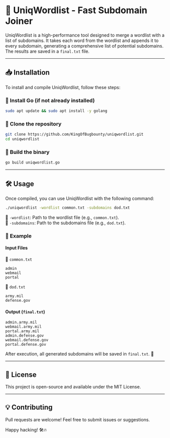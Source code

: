 # 🚀 UniqWordlist - Fast Subdomain Joiner

UniqWordlist is a high-performance tool designed to merge a wordlist with a list of subdomains. It takes each word from the wordlist and appends it to every subdomain, generating a comprehensive list of potential subdomains. The results are saved in a `final.txt` file.

---

## 📥 Installation

To install and compile UniqWordlist, follow these steps:

### 🔹 Install Go (if not already installed)
```bash
sudo apt update && sudo apt install -y golang
```

### 🔹 Clone the repository
```bash
git clone https://github.com/KingOfBugbounty/uniqwordlist.git
cd uniqwordlist
```

### 🔹 Build the binary
```bash
go build uniqwordlist.go
```

---

## 🛠 Usage

Once compiled, you can use UniqWordlist with the following command:

```bash
./uniqwordlist -wordlist common.txt -subdomains dod.txt
```

🔹 `-wordlist`: Path to the wordlist file (e.g., `common.txt`).  
🔹 `-subdomains`: Path to the subdomains file (e.g., `dod.txt`).

### 📌 Example
#### **Input Files**

🔹 `common.txt`
```
admin
webmail
portal
```

🔹 `dod.txt`
```
army.mil
defense.gov
```

#### **Output (`final.txt`)**
```
admin.army.mil
webmail.army.mil
portal.army.mil
admin.defense.gov
webmail.defense.gov
portal.defense.gov
```

After execution, all generated subdomains will be saved in `final.txt`. 🎯

---

## 📜 License
This project is open-source and available under the MIT License.

---

## 💡 Contributing
Pull requests are welcome! Feel free to submit issues or suggestions.

Happy hacking! 🛠️🔥

